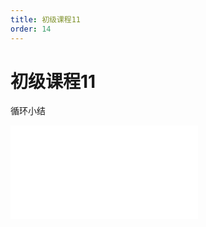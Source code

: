 ```yaml
---
title: 初级课程11
order: 14
---
```

# 初级课程11

  循环小结

<iframe class="w-full aspect-video" src="//player.bilibili.com/player.html?isOutside=true&aid=114390632305492&bvid=BV17kLez2Ea2&cid=29580002631&p=1" scrolling="no" border="0" frameborder="no" framespacing="0" allowfullscreen="true"></iframe>

